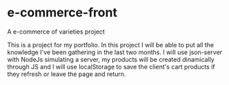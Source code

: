 # e-commerce-front
A e-commerce of varieties project

This is a project for my portfolio. In this project I will be able to put all the knowledge I've been gathering in the last two months. I will use 
json-server with NodeJs simulating a server, my products will be created dinamically through JS and I will use localStorage to save the client's cart
products if they refresh or leave the page and return.
